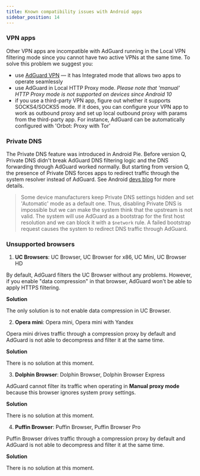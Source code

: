 ```yaml
---
title: Known compatibility issues with Android apps
sidebar_position: 14
---
```


### VPN apps

Other VPN apps are incompatible with AdGuard running in the Local VPN filtering mode since you cannot have two active VPNs at the same time. To solve this problem we suggest you:

* use [AdGuard VPN](https://adguard-vpn.com/ro/welcome.html) — it has Integrated mode that allows two apps to operate seamlessly
* use AdGuard in Local HTTP Proxy mode. *Please note that 'manual' HTTP Proxy mode is not supported on devices since Android 10*
* if you use a third-party VPN app, figure out whether it supports SOCKS4/SOCKS5 mode. If it does, you can configure your VPN app to work as outbound proxy and set up local outbound proxy with params from the third-party app. For instance, AdGuard can be automatically configured with 'Orbot: Proxy with Tor'

### Private DNS

The Private DNS feature was introduced in Android Pie. Before version Q, Private DNS didn't break AdGuard DNS filtering logic and the DNS forwarding through AdGuard worked normally. But starting from version Q, the presence of Private DNS forces apps to redirect traffic through the system resolver instead of AdGuard. See Android [devs blog](https://android-developers.googleblog.com/2018/04/dns-over-tls-support-in-android-p.html) for more details.

> Some device manufacturers keep Private DNS settings hidden and set 'Automatic' mode as a default one. Thus, disabling Private DNS is impossible but we can make the system think that the upstream is not valid. The system will use AdGuard as a bootstrap for the first host resolution and we can block it with a `$network` rule. A failed bootstrap request causes the system to redirect DNS traffic through AdGuard.

### Unsupported browsers

1. **UC Browsers**: UC Browser, UC Browser for x86, UC Mini, UC Browser HD

By default, AdGuard filters the UC Browser without any problems. However, if you enable "data compression" in that browser, AdGuard won't be able to apply HTTPS filtering.

**Solution**

The only solution is to not enable data compression in UC Browser.

2. **Opera mini**: Opera mini, Opera mini with Yandex

Opera mini drives traffic through a compression proxy by default and AdGuard is not able to decompress and filter it at the same time.

**Solution**

There is no solution at this moment.

3. **Dolphin Browser**: Dolphin Browser, Dolphin Browser Express

AdGuard cannot filter its traffic when operating in **Manual proxy mode** because this browser ignores system proxy settings.

**Solution**

There is no solution at this moment.

4. **Puffin Browser**: Puffin Browser, Puffin Browser Pro

Puffin Browser drives traffic through a compression proxy by default and AdGuard is not able to decompress and filter it at the same time.

**Solution**

There is no solution at this moment.
